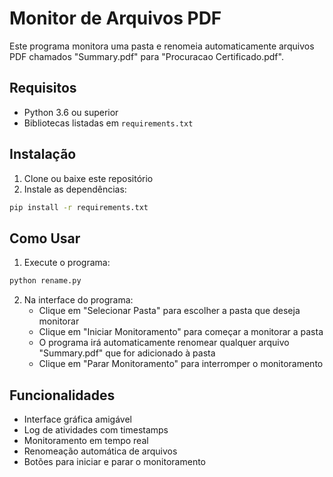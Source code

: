 # Monitor de Arquivos PDF

Este programa monitora uma pasta e renomeia automaticamente arquivos PDF chamados "Summary.pdf" para "Procuracao Certificado.pdf".

## Requisitos

- Python 3.6 ou superior
- Bibliotecas listadas em `requirements.txt`

## Instalação

1. Clone ou baixe este repositório
2. Instale as dependências:
```bash
pip install -r requirements.txt
```

## Como Usar

1. Execute o programa:
```bash
python rename.py
```

2. Na interface do programa:
   - Clique em "Selecionar Pasta" para escolher a pasta que deseja monitorar
   - Clique em "Iniciar Monitoramento" para começar a monitorar a pasta
   - O programa irá automaticamente renomear qualquer arquivo "Summary.pdf" que for adicionado à pasta
   - Clique em "Parar Monitoramento" para interromper o monitoramento

## Funcionalidades

- Interface gráfica amigável
- Log de atividades com timestamps
- Monitoramento em tempo real
- Renomeação automática de arquivos
- Botões para iniciar e parar o monitoramento 